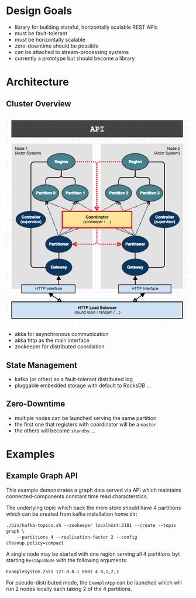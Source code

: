 # Design Goals 

 - library for building stateful, horizontally scalable REST APIs
 - must be fault-tolerant
 - must be horizontally scalable
 - zero-downtime should be possible
 - can be attached to stream-processing systems 
 - currently a prototype but should become a library 

# Architecture
 

## Cluster Overview

 ![Cluster Architecture](doc/ClusterArchitecture.png)

 - akka for asynchronous communication 
 - akka http as the main interface
 - zookeeper for distributed coordiation

## State Management 

 - kafka (or other) as a fault-tolerant distributed log 
 - pluggable embedded storage with default to RocksDB
...

## Zero-Downtime 

 - multiple nodes can be launched serving the same partition
 - the first one that registers with coordinator will be a `master`
 - the others will become `standby` 
... 



# Examples

## Example Graph API

This example demonstrates a graph data served via API which
maintains connected-components constant time read characterstics.

The underlying topic which back the mem store should have 4 
partitions which can be created from kafka installation home dir:
 
    ./bin/kafka-topics.sh --zookeeper localhost:2181 --create --topic graph \
        --partitions 4 --replication-factor 2 --config cleanup.policy=compact
    
A single node may be started with one region
serving all 4 partitions byt starting `RestApiNode` with
the following arguments:

    ExampleSystem 2551 127.0.0.1 8081 4 0,1,2,3

For pseudo-distributed mode, the `ExampleApp` can be launched
which will run 2 nodes locally each taking 2 of the 4 partitions.


    